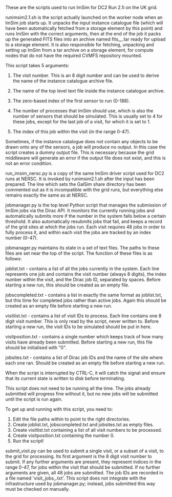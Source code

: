 These are the scripts used to run ImSim for DC2 Run 2.1i on the UK grid.

runimsim2.1.sh is the script actually launched on the worker node when an ImSim job starts up. It unpacks the input instance catalogue file (which will have been automatically fetched from a storage element by this point) and runs ImSim with the correct arguments, then at the end of the job it packs up the generated FITS files into an archive named fits_<visit>_<index>.tar ready for upload to a storage element. It is also responsible for fetching, unpacking and setting up ImSim from a tar archive on a storage element, for compute nodes that do not have the required CVMFS repository mounted.

This script takes 5 arguments:

 1. The visit number. This is an 8 digit number and can be used to derive the name of the instance catalogue archive file.

 2. The name of the top level text file inside the instance catalogue archive.

 3. The zero-based index of the first sensor to run (0-188).

 4. The number of processes that ImSim should use, which is also the number of sensors that should be simulated. This is usually set to 4 for these jobs, except for the last job of a visit, for which it is set to 1.

 5. The index of this job within the visit (in the range 0-47).

Sometimes, if the instance catalogue does not contain any objects to be drawn onto any of the sensors, a job will produce no output. In this case the script creates a dummy output file. This is necessary because the grid middleware will generate an error if the output file does not exist, and this is not an error condition.


run_imsim_nersc.py is a copy of the same ImSim driver script used for DC2 runs at NERSC. It is invoked by runimsim2.1.sh after the input has been prepared. The line which sets the GalSim share directory has been commented out as it is incompatible with the grid runs, but everything else remains exactly the same as at NERSC.


jobmanager.py is the top level Python script that manages the submission of ImSim jobs via the Dirac API. It monitors the currently running jobs and automatically submits more if the number in the system falls below a certain threshold. It also automatically resubmits jobs that fail, and keeps a record of the grid sites at which the jobs run. Each visit requires 48 jobs in order to fully process it, and within each visit the jobs are tracked by an index number (0-47).

jobmanager.py maintains its state in a set of text files. The paths to these files are set near the top of the script. The function of these files is as follows:

 joblist.txt - contains a list of all the jobs currently in the system. Each line represents one job and contains the visit number (always 8 digits), the index number within the visit, and the Dirac job ID, separated by spaces. Before starting a new run, this should be created as an empty file.
 
 jobscompleted.txt - contains a list in exactly the same format as joblist.txt, but this time for completed jobs rather than active jobs. Again this should be created as an empty file before starting a new run.
 
 visitlist.txt - contains a list of visit IDs to process. Each line contains one 8 digit visit number. This is only read by the script, never written to. Before starting a new run, the visit IDs to be simulated should be put in here.
 
 visitposition.txt - contains a single number which keeps track of how many visits have already been submitted. Before starting a new run, this file should be initialised with "0".
 
 jobsites.txt - contains a list of Dirac job IDs and the name of the site where each one ran. Should be created as an empty file before starting a new run.

When the script is interrupted by CTRL-C, it will catch the signal and ensure that its current state is written to disk before terminating.

This script does not need to be running all the time. The jobs already submitted will progress fine without it, but no new jobs will be submitted until the script is run again.


To get up and running with this script, you need to:

 1. Edit the file paths within to point to the right directories.
 2. Create joblist.txt, jobscompleted.txt and jobsites.txt as empty files.
 3. Create visitlist.txt containing a list of all visit numbers to be processed.
 4. Create visitposition.txt containing the number 0.
 5. Run the script!


submit_visit.py can be used to submit a single visit, or a subset of a visit, to the grid for processing. Its first argument is the 8 digit visit number to submit. If any further arguments are present, they represent indices in the range 0-47, for jobs within the visit that should be submitted. If no further arguments are given, all 48 jobs are submitted. The job IDs are recorded in a file named 'visit_jobs_<visit>.txt'. This script does not integrate with the infrastructure used by jobmanager.py; instead, jobs submitted this way must be checked on manually.
